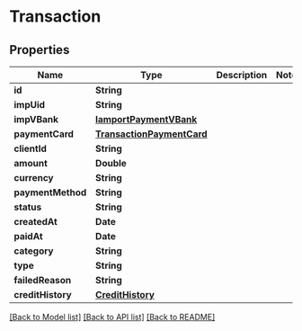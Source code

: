 # Transaction

## Properties
Name | Type | Description | Notes
------------ | ------------- | ------------- | -------------
**id** | **String** |  | 
**impUid** | **String** |  | 
**impVBank** | [**IamportPaymentVBank**](IamportPaymentVBank.md) |  | 
**paymentCard** | [**TransactionPaymentCard**](TransactionPaymentCard.md) |  | 
**clientId** | **String** |  | 
**amount** | **Double** |  | 
**currency** | **String** |  | 
**paymentMethod** | **String** |  | 
**status** | **String** |  | 
**createdAt** | **Date** |  | 
**paidAt** | **Date** |  | 
**category** | **String** |  | 
**type** | **String** |  | 
**failedReason** | **String** |  | 
**creditHistory** | [**CreditHistory**](CreditHistory.md) |  | 

[[Back to Model list]](../README.md#documentation-for-models) [[Back to API list]](../README.md#documentation-for-api-endpoints) [[Back to README]](../README.md)



